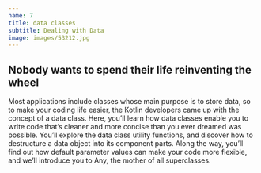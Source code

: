 ```yaml
---
name: 7
title: data classes
subtitle: Dealing with Data
image: images/53212.jpg
---
```

## Nobody wants to spend their life reinventing the wheel
 Most applications include classes whose main purpose is to store data, so to make your coding life easier, the Kotlin developers came up with the concept of a data class. Here, you’ll learn how data classes enable you to write code that’s cleaner and more concise than you ever dreamed was possible. You’ll explore the data class utility functions, and discover how to destructure a data object into its component parts. Along the way, you’ll find out how default parameter values can make your code more flexible, and we’ll introduce you to Any, the mother of all superclasses.
